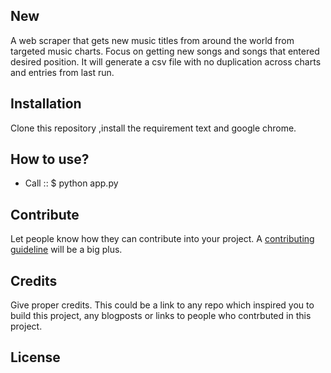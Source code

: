 ## New
A web scraper that gets new music titles from around the world from targeted music charts. Focus on getting new songs and songs that entered desired position. It will generate a csv file with no duplication across charts and entries from last run.

## Installation
Clone this repository ,install the requirement text and google chrome.

## How to use?
- Call ::
$ python app.py

## Contribute

Let people know how they can contribute into your project. A [contributing guideline](https://github.com/zulip/zulip-electron/blob/master/CONTRIBUTING.md) will be a big plus.

## Credits
Give proper credits. This could be a link to any repo which inspired you to build this project, any blogposts or links to people who contrbuted in this project. 


## License
